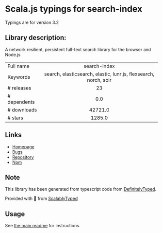 
# Scala.js typings for search-index

Typings are for version 3.2

## Library description:
A network resilient, persistent full-text search library for the browser and Node.js

|                    |                 |
| ------------------ | :-------------: |
| Full name          | search-index |
| Keywords           | search, elasticsearch, elastic, lunr.js, flexsearch, norch, solr |
| # releases         | 23 |
| # dependents       | 0.0 |
| # downloads        | 42721.0 |
| # stars            | 1285.0 |

## Links
- [Homepage](https://fergiemcdowall.github.io/search-index/)
- [Bugs](https://github.com/fergiemcdowall/search-index/issues)
- [Repository](https://github.com/fergiemcdowall/search-index)
- [Npm](https://www.npmjs.com/package/search-index)
    


## Note
This library has been generated from typescript code from [DefinitelyTyped](https://definitelytyped.org).

Provided with :purple_heart: from [ScalablyTyped](https://github.com/oyvindberg/ScalablyTyped)

## Usage
See [the main readme](../../readme.md) for instructions.


